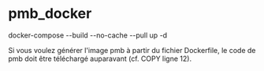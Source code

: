 # pmb_docker
 
docker-compose --build --no-cache --pull up -d  

Si vous voulez générer l'image pmb à partir du fichier Dockerfile, le code de pmb doit être téléchargé auparavant (cf. COPY ligne 12).  

